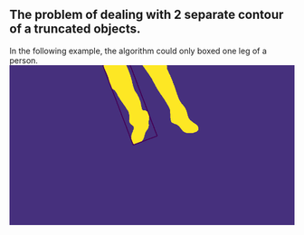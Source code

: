## The problem of dealing with 2 separate contour of a truncated objects.  
In the following example, the algorithm could only boxed one leg of a person.  
![-](m-25.png)
